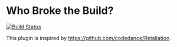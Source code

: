 # Who Broke the Build?

[![Build Status](https://travis-ci.org/zkan/who-broke-build-slack.svg?branch=master)](https://travis-ci.org/zkan/who-broke-build-slack)

This plugin is inspired by https://github.com/codedance/Retaliation.
